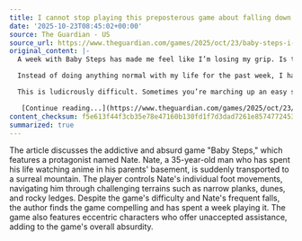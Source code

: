 ```yaml
---
title: I cannot stop playing this preposterous game about falling down a mountain
date: '2025-10-23T08:45:02+00:00'
source: The Guardian - US
source_url: https://www.theguardian.com/games/2025/oct/23/baby-steps-i-cannot-stop-playing-this-preposterous-game-about-falling-down-a-mountain
original_content: |-
  A week with Baby Steps has made me feel like I’m losing my grip. Is this game stupid, or am I the stupid one for playing it?

  Instead of doing anything normal with my life for the past week, I have been on a horrible hiking holiday with the worst man in the world. In Baby Steps, you play as a useless imbecile called Nate who has done basically nothing with his 35 years on this planet except sit in his parents’ basement and watch anime re-runs. One day he is transported, in his adult onesie, to the foot of a surreal mountain decorated with phallic imagery, and you must get him to the top by controlling his feet individually, lifting them carefully with the controller’s triggers and placing them with the analogue stick.

  This is ludicrously difficult. Sometimes you’re marching up an easy slope, but you’re often edging over narrow planks, scrambling up dunes with tiny steps, or grasping rocky ledges with his toes. Over and over Nate trips and tumbles, whining piteously as he slides down a muddy slope or bank of sand, his onesie becoming increasingly soiled. Over and over, you get up and try again. Occasionally an Australian guy with crazy eyes or a pantsless donkey man with dangling genitals shows up to gently mock you and offer help that Nate, infuriatingly, refuses to accept.

   [Continue reading...](https://www.theguardian.com/games/2025/oct/23/baby-steps-i-cannot-stop-playing-this-preposterous-game-about-falling-down-a-mountain)
content_checksum: f5e613f44f3cb35e78e47160b130fd1f7d3dad7261e857477245330106a40455
summarized: true
---
```


The article discusses the addictive and absurd game "Baby Steps," which features a protagonist named Nate. Nate, a 35-year-old man who has spent his life watching anime in his parents' basement, is suddenly transported to a surreal mountain. The player controls Nate's individual foot movements, navigating him through challenging terrains such as narrow planks, dunes, and rocky ledges. Despite the game's difficulty and Nate's frequent falls, the author finds the game compelling and has spent a week playing it. The game also features eccentric characters who offer unaccepted assistance, adding to the game's overall absurdity.